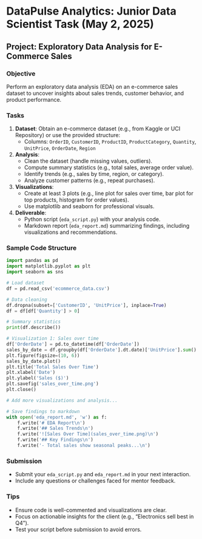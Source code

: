 # DataPulse Analytics: Junior Data Scientist Task (May 2, 2025)

## Project: Exploratory Data Analysis for E-Commerce Sales

### Objective
Perform an exploratory data analysis (EDA) on an e-commerce sales dataset to uncover insights about sales trends, customer behavior, and product performance.

### Tasks
1. **Dataset**: Obtain an e-commerce dataset (e.g., from Kaggle or UCI Repository) or use the provided structure:
   - Columns: `OrderID`, `CustomerID`, `ProductID`, `ProductCategory`, `Quantity`, `UnitPrice`, `OrderDate`, `Region`
2. **Analysis**:
   - Clean the dataset (handle missing values, outliers).
   - Compute summary statistics (e.g., total sales, average order value).
   - Identify trends (e.g., sales by time, region, or category).
   - Analyze customer patterns (e.g., repeat purchases).
3. **Visualizations**:
   - Create at least 3 plots (e.g., line plot for sales over time, bar plot for top products, histogram for order values).
   - Use matplotlib and seaborn for professional visuals.
4. **Deliverable**:
   - Python script (`eda_script.py`) with your analysis code.
   - Markdown report (`eda_report.md`) summarizing findings, including visualizations and recommendations.

### Sample Code Structure
```python
import pandas as pd
import matplotlib.pyplot as plt
import seaborn as sns

# Load dataset
df = pd.read_csv('ecommerce_data.csv')

# Data cleaning
df.dropna(subset=['CustomerID', 'UnitPrice'], inplace=True)
df = df[df['Quantity'] > 0]

# Summary statistics
print(df.describe())

# Visualization 1: Sales over time
df['OrderDate'] = pd.to_datetime(df['OrderDate'])
sales_by_date = df.groupby(df['OrderDate'].dt.date)['UnitPrice'].sum()
plt.figure(figsize=(10, 6))
sales_by_date.plot()
plt.title('Total Sales Over Time')
plt.xlabel('Date')
plt.ylabel('Sales ($)')
plt.savefig('sales_over_time.png')
plt.close()

# Add more visualizations and analysis...

# Save findings to markdown
with open('eda_report.md', 'w') as f:
    f.write('# EDA Report\n')
    f.write('## Sales Trends\n')
    f.write('![Sales Over Time](sales_over_time.png)\n')
    f.write('## Key Findings\n')
    f.write('- Total sales show seasonal peaks...\n')
```

### Submission
- Submit your `eda_script.py` and `eda_report.md` in your next interaction.
- Include any questions or challenges faced for mentor feedback.

### Tips
- Ensure code is well-commented and visualizations are clear.
- Focus on actionable insights for the client (e.g., “Electronics sell best in Q4”).
- Test your script before submission to avoid errors.